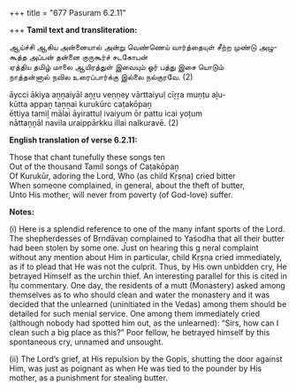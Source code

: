 +++
title = "677 Pasuram 6.2.11"

+++
**Tamil text and transliteration:**

ஆய்ச்சி ஆகிய அன்னையால் அன்று வெண்ணெய் வார்த்தையுள் சீற்ற முண்டு அழு-  
கூத்த அப்பன் தன்னை குருகூர்ச் சடகோபன்  
ஏத்திய தமிழ் மாலை ஆயிரத்துள் இவையும் ஓர் பத்து இசை யொடும்  
நாத்தன்னால் நவில உரைப்பார்க்கு இல்லை நல்குரவே. (2)

āycci ākiya aṉṉaiyāl aṉṟu veṇṇey vārttaiyuḷ cīṟṟa muṇṭu aḻu-  
kūtta appaṉ taṉṉai kurukūrc caṭakōpaṉ  
ēttiya tamiḻ mālai āyirattuḷ ivaiyum ōr pattu icai yoṭum  
nāttaṉṉāl navila uraippārkku illai nalkuravē. (2)

**English translation of verse 6.2.11:**

Those that chant tunefully these songs ten  
Out of the thousand Tamil songs of Caṭakōpaṉ  
Of Kurukūr, adoring the Lord, Who (as child Kṛṣṇa) cried bitter  
When someone complained, in general, about the theft of butter,  
Unto His mother, will never from poverty (of God-love) suffer.

**Notes:**

\(i\) Here is a splendid reference to one of the many infant sports of the Lord. The shepherdesses of Bṛndāvaṉ complained to Yaśodha that all their butter had been stolen by some one. Just on hearing this g neral complaint without any mention about Him in particular, child Kṛṣṇa cried immediately, as if to plead that He was not the culprit. Thus, by His own unbidden cry, He betrayed Himself as the urchin thief. An interesting parallel for this is cited in Īṭu commentary. One day, the residents of a mutt (Monastery) asked among themselves as to who should clean and water the monastery and it was decided that the unlearned (uninitiated in the Vedas) among them should be detailed for such menial service. One among them immediately cried (although nobody had spotted him out, as the unlearned): “Sirs, how can I clean such a big place as this?” Poor fellow, he betrayed himself by this spontaneous cry, unnamed and unsought.

\(ii\) The Lord’s grief, at His repulsion by the Gopis, shutting the door against Him, was just as poignant as when He was tied to the pounder by His mother, as a punishment for stealing butter.


